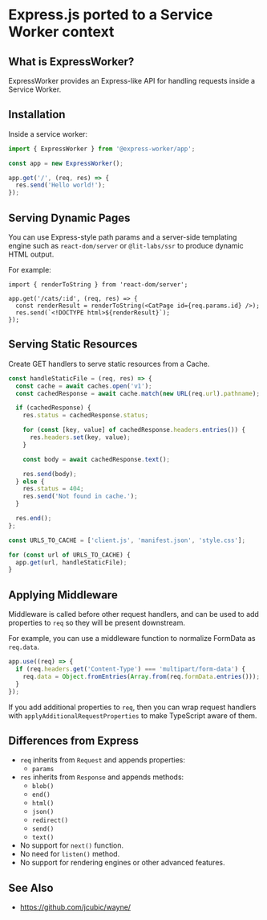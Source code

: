 # Express.js ported to a Service Worker context

## What is ExpressWorker?

ExpressWorker provides an Express-like API for handling requests inside a Service Worker.

## Installation

Inside a service worker:

```ts
import { ExpressWorker } from '@express-worker/app';

const app = new ExpressWorker();

app.get('/', (req, res) => {
  res.send('Hello world!');
});
```

## Serving Dynamic Pages

You can use Express-style path params and a server-side templating engine such as `react-dom/server` or `@lit-labs/ssr` to produce dynamic HTML output.

For example:

```tsx
import { renderToString } from 'react-dom/server';

app.get('/cats/:id', (req, res) => {
  const renderResult = renderToString(<CatPage id={req.params.id} />);
  res.send(`<!DOCTYPE html>${renderResult}`);
});
```

## Serving Static Resources

Create GET handlers to serve static resources from a Cache.

```ts
const handleStaticFile = (req, res) => {
  const cache = await caches.open('v1');
  const cachedResponse = await cache.match(new URL(req.url).pathname);

  if (cachedResponse) {
    res.status = cachedResponse.status;

    for (const [key, value] of cachedResponse.headers.entries()) {
      res.headers.set(key, value);
    }

    const body = await cachedResponse.text();

    res.send(body);
  } else {
    res.status = 404;
    res.send('Not found in cache.');
  }

  res.end();
};

const URLS_TO_CACHE = ['client.js', 'manifest.json', 'style.css'];

for (const url of URLS_TO_CACHE) {
  app.get(url, handleStaticFile);
}
```

## Applying Middleware

Middleware is called before other request handlers, and can be used to add properties to `req` so they will be present downstream.

For example, you can use a middleware function to normalize FormData as `req.data`.

```ts
app.use((req) => {
  if (req.headers.get('Content-Type') === 'multipart/form-data') {
    req.data = Object.fromEntries(Array.from(req.formData.entries()));
  }
});
```

If you add additional properties to `req`, then you can wrap request handlers with `applyAdditionalRequestProperties` to make TypeScript aware of them.

## Differences from Express

- `req` inherits from `Request` and appends properties:
  - `params`
- `res` inherits from `Response` and appends methods:
  - `blob()`
  - `end()`
  - `html()`
  - `json()`
  - `redirect()`
  - `send()`
  - `text()`
- No support for `next()` function.
- No need for `listen()` method.
- No support for rendering engines or other advanced features.

## See Also

- https://github.com/jcubic/wayne/
